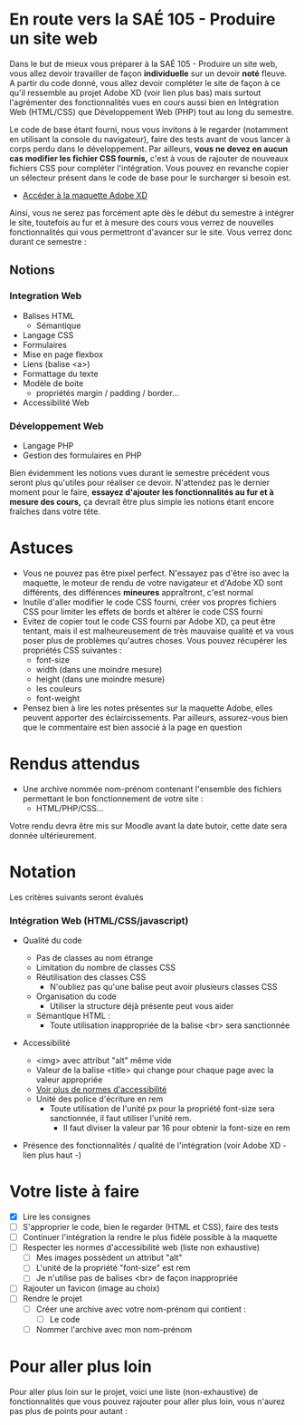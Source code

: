 # En route vers la SAÉ 105 - Produire un site web

Dans le but de mieux vous préparer à la SAÉ 105 - Produire un site web, vous allez devoir travailler de façon **individuelle** sur un devoir **noté** fleuve. A partir du code donné, vous allez devoir compléter le site de façon à ce qu'il ressemble au projet Adobe XD (voir lien plus bas) mais surtout l'agrémenter des fonctionnalités vues en cours aussi bien en Intégration Web (HTML/CSS) que Développement Web (PHP) tout au long du semestre.

Le code de base étant fourni, nous vous invitons à le regarder (notamment en utilisant la console du navigateur), faire des tests avant de vous lancer à corps perdu dans le développement. Par ailleurs, **vous ne devez en aucun cas modifier les fichier CSS fournis,** c'est à vous de rajouter de nouveaux fichiers CSS pour compléter l'intégration. Vous pouvez en revanche copier un sélecteur présent dans le code de base pour le surcharger si besoin est.

- [Accéder à la maquette Adobe XD]()

Ainsi, vous ne serez pas forcément apte dès le début du semestre à intégrer le site, toutefois au fur et à mesure des cours vous verrez de nouvelles fonctionnalités qui vous permettront d'avancer sur le site. Vous verrez donc durant ce semestre :

## Notions

### Integration Web
- Balises HTML
  - Sémantique
- Langage CSS
- Formulaires
- Mise en page flexbox
- Liens (balise &lt;a>)
- Formattage du texte
- Modèle de boite
  - propriétés margin / padding / border...
- Accessibilité Web

### Développement Web
- Langage PHP
- Gestion des formulaires en PHP


Bien évidemment les notions vues durant le semestre précédent vous seront plus qu'utiles pour réaliser ce devoir. N'attendez pas le dernier moment pour le faire, **essayez d'ajouter les fonctionnalités au fur et à mesure des cours,** ça devrait être plus simple les notions étant encore fraîches dans votre tête.


# Astuces
- Vous ne pouvez pas être pixel perfect. N'essayez pas d'être iso avec la maquette, le moteur de rendu de votre navigateur et d'Adobe XD sont différents, des différences **mineures** appraîtront, c'est normal
- Inutile d'aller modifier le code CSS fourni, créer vos propres fichiers CSS pour limiter les effets de bords et altérer le code CSS fourni
- Evitez de copier tout le code CSS fourni par Adobe XD, ça peut être tentant, mais il est malheureusement de très mauvaise qualité et va vous poser plus de problèmes qu'autres choses. Vous pouvez récupérer les propriétés CSS suivantes :
  - font-size
  - width (dans une moindre mesure)
  - height (dans une moindre mesure)
  - les couleurs
  - font-weight
- Pensez bien à lire les notes présentes sur la maquette Adobe, elles peuvent apporter des éclaircissements. Par ailleurs, assurez-vous bien que le commentaire est bien associé à la page en question

# Rendus attendus
- Une archive nommée nom-prénom contenant l'ensemble des fichiers permettant le bon fonctionnement de votre site :
  - HTML/PHP/CSS...

Votre rendu devra être mis sur Moodle avant la date butoir, cette date sera donnée ultérieurement.

# Notation
Les critères suivants seront évalués 
### Intégration Web (HTML/CSS/javascript)

- Qualité du code
  - Pas de classes au nom étrange
  - Limitation du nombre de classes CSS
  - Réutilisation des classes CSS
    - N'oubliez pas qu'une balise peut avoir plusieurs classes CSS
  - Organisation du code
    - Utiliser la structure déjà présente peut vous aider
  - Sémantique HTML :
    - Toute utilisation inappropriée de la balise &lt;br> sera sanctionnée
    
- Accessibilité
  - &lt;img> avec attribut "alt" même vide
  - Valeur de la balise &lt;title> qui change pour chaque page avec la valeur appropriée
  - [Voir plus de normes d'accessibilité](https://www.accede-web.com/notices/html-et-css/)
  - Unité des police d'écriture en rem
    - Toute utilisation de l'unité px pour la propriété font-size sera sanctionnée, il faut utiliser l'unité rem.
      - Il faut diviser la valeur par 16 pour obtenir la font-size en rem
- Présence des fonctionnalités / qualité de l'intégration (voir Adobe XD - lien plus haut -)


# Votre liste à faire
- [x] Lire les consignes
- [ ] S'approprier le code, bien le regarder (HTML et CSS), faire des tests
- [ ] Continuer l'intégration la rendre le plus fidèle possible à la maquette
- [ ] Respecter les normes d'accessibilité web (liste non exhaustive)
  - [ ] Mes images possèdent un attribut "alt"
  - [ ] L'unité de la propriété "font-size" est rem
  - [ ] Je n'utilise pas de balises &lt;br> de façon inappropriée
- [ ] Rajouter un favicon (image au choix)
- [ ] Rendre le projet
  - [ ] Créer une archive avec votre nom-prénom qui contient :
    - [ ] Le code
  - [ ] Nommer l'archive avec mon nom-prénom

# Pour aller plus loin
Pour aller plus loin sur le projet, voici une liste (non-exhaustive) de fonctionnalités que vous pouvez rajouter pour aller plus loin, vous n'aurez pas plus de points pour autant :


